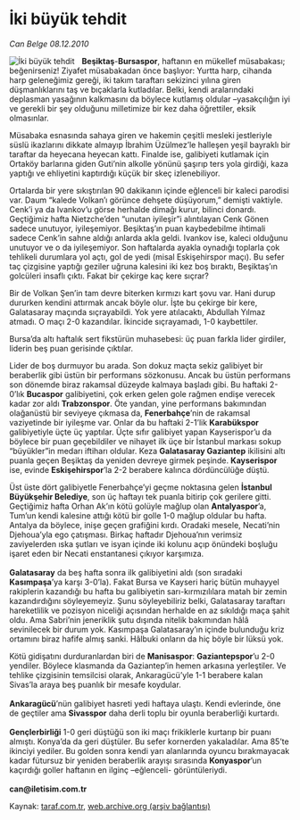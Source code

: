 # İki büyük tehdit

*Can Belge 08.12.2010*

<div class="yazi"><img align="left" alt="İki büyük tehdit" border="0" src="http://www.taraf.com.tr/fotoraflar/makaleler/iki-buyuk-tehdit_9583_orijinal.jpg" style="border-right-width:10px; border-color:#FFFFFF"/><p><b>Beşiktaş</b>-<b>Bursaspor</b>, haftanın en mükellef müsabakası; beğenirseniz! Ziyafet müsabakadan önce başlıyor: Yurtta harp, cihanda harp geleneğimiz gereği, iki takım taraftarı sekizinci yılına giren düşmanlıklarını taş ve bıçaklarla kutladılar. Belki, kendi aralarındaki deplasman yasağının kalkmasını da böylece kutlamış oldular –yasakçılığın iyi ve gerekli bir şey olduğunu milletimize bir kez daha öğrettiler, eksik olmasınlar.</p>
<p>Müsabaka esnasında sahaya giren ve hakemin çeşitli mesleki jestleriyle süslü ikazlarını dikkate almayıp İbrahim Üzülmez’le halleşen yeşil bayraklı bir taraftar da heyecana heyecan kattı. Finalde ise, galibiyeti kutlamak için Ortaköy barlarına giden Guti’nin alkolle yönünü şaşırıp ters yola girdiği, kaza yaptığı ve ehliyetini kaptırdığı küçük bir skeç izlenebiliyor.</p>
<p>Ortalarda bir yere sıkıştırılan 90 dakikanın içinde eğlenceli bir kaleci parodisi var. Daum “kalede Volkan’ı görünce dehşete düşüyorum,” demişti vaktiyle. Cenk’i ya da Ivankov’u görse herhalde dimağı kurur, bilinci donardı. Geçtiğimiz hafta Nietzche’den “unutan iyileşir”i alıntılayan Cenk Gönen sadece unutuyor, iyileşemiyor. Beşiktaş’ın puan kaybedebilme ihtimali sadece Cenk’in sahne aldığı anlarda akla geldi. Ivankov ise, kaleci olduğunu unutuyor ve o da iyileşemiyor. Son haftalarda ayakla oynadığı toplarla çok tehlikeli durumlara yol açtı, gol de yedi (misal Eskişehirspor maçı). Bu sefer taç çizgisine yaptığı geziler uğruna kalesini iki kez boş bıraktı, Beşiktaş’ın golcüleri insaflı çıktı. Fakat bir çekirge kaç kere sıçrar?</p>
<p>Bir de Volkan Şen’in tam devre biterken kırmızı kart şovu var. Hani durup dururken kendini attırmak ancak böyle olur. İşte bu çekirge bir kere, Galatasaray maçında sıçrayabildi. Yok yere atılacaktı, Abdullah Yılmaz atmadı. O maçı 2-0 kazandılar. İkincide sıçrayamadı, 1-0 kaybettiler.</p>
<p>Bursa’da altı haftalık sert fikstürün muhasebesi: üç puan farkla lider girdiler, liderin beş puan gerisinde çıktılar.</p>
<p>Lider de boş durmuyor bu arada. Son dokuz maçta sekiz galibiyet bir beraberlik gibi üstün bir performans sözkonusu. Ancak bu üstün performans son dönemde biraz rakamsal düzeyde kalmaya başladı gibi. Bu haftaki 2-0’lık <b>Bucaspor</b> galibiyetini, çok erken gelen gole rağmen endişe verecek kadar zor aldı <b>Trabzonspor</b>. Öte yandan, yine performans bakımından olağanüstü bir seviyeye çıkmasa da, <b>Fenerbahçe</b>’nin de rakamsal vaziyetinde bir iyileşme var. Onlar da bu haftaki 2-1’lik <b>Karabükspor</b> galibiyetiyle üçte üç yaptılar. Üçte sıfır galibiyet yapan Kayserispor’u da böylece bir puan geçebildiler ve nihayet ilk üçe bir İstanbul markası sokup “büyükler”in medarı iftiharı oldular. Keza <b>Galatasaray Gaziantep</b> ikilisini altı puanla geçen Beşiktaş da yeniden devreye girmek peşinde. <b>Kayserispor</b> ise, evinde <b>Eskişehirspor</b>’la 2-2 berabere kalınca dördüncülüğe düştü. </p>
<p>Üst üste dört galibiyetle Fenerbahçe’yi geçme noktasına gelen <b>İstanbul Büyükşehir Belediye</b>, son üç haftayı tek puanla bitirip çok gerilere gitti. Geçtiğimiz hafta Orhan Ak’ın kötü golüyle mağlup olan <b>Antalyaspor</b>’a, Tum’un kendi kalesine attığı kötü bir golle 1-0 mağlup oldular bu hafta. Antalya da böylece, inişe geçen grafiğini kırdı. Oradaki mesele, Necati’nin Djehoua’yla ego çatışması. Birkaç haftadır Djehoua’nın verimsiz zaviyelerden ıska şutları ve isyan içinde iki kolunu açıp önündeki boşluğu işaret eden bir Necati enstantanesi çıkıyor karşımıza.<br/><br/><b>Galatasaray</b> da beş hafta sonra ilk galibiyetini aldı (son sıradaki <b>Kasımpaşa</b>’ya karşı 3-0’la). Fakat Bursa ve Kayseri hariç bütün muhayyel rakiplerin kazandığı bu hafta bu galibiyetin sarı-kırmızılılara matah bir zemin kazandırdığını söyleyemeyiz. Şunu söyleyebiliriz belki, Galatasaray taraftarı hareketlilik ve pozisyon niceliği açısından herhalde en az sıkıldığı maça şahit oldu. Ama Sabri’nin jeneriklik şutu dışında nitelik bakımından hâlâ sevinilecek bir durum yok. Kasımpaşa Galatasaray’ın içinde bulunduğu kriz ortamını biraz hafife almış sanki. Hâlbuki onların da hiç böyle bir lüksü yok.</p>
<p>Kötü gidişatını durduranlardan biri de <b>Manisaspor</b>: <b>Gaziantepspor</b>’u 2-0 yendiler. Böylece klasmanda da Gaziantep’in hemen arkasına yerleştiler. Ve tehlike çizgisinin temsilcisi olarak, Ankaragücü’yle 1-1 berabere kalan Sivas’la araya beş puanlık bir mesafe koydular.<br/><br/><b>Ankaragücü</b>’nün galibiyet hasreti yedi haftaya ulaştı. Kendi evlerinde, öne de geçtiler ama <b>Sivasspor</b> daha derli toplu bir oyunla beraberliği kurtardı. <br/><br/><b>Gençlerbirliği</b> 1-0 geri düştüğü son iki maçı frikiklerle kurtarıp bir puanı almıştı. Konya’da da geri düştüler. Bu sefer kornerden yakaladılar. Ama 85’te ikinciyi yediler. Bu golden sonra kendi yarı alanlarında oyuncu bırakmayacak kadar fütursuz bir yeniden beraberlik arayışı sırasında <b>Konyaspor</b>’un kaçırdığı goller haftanın en ilginç –eğlenceli- görüntüleriydi.<br/><br/><b>can@iletisim.com.tr</b></p></div>

Kaynak: [taraf.com.tr](http://www.taraf.com.tr:80/can-belge/makale-iki-buyuk-tehdit.htm), [web.archive.org (arşiv bağlantısı)](http://web.archive.org/web/20101210163416/http://www.taraf.com.tr:80/can-belge/makale-iki-buyuk-tehdit.htm)
